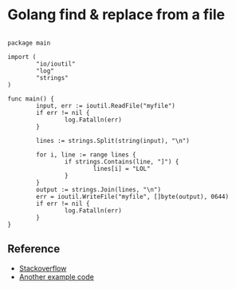 # Golang find & replace from a file


```golang

package main

import (
        "io/ioutil"
        "log"
        "strings"
)

func main() {
        input, err := ioutil.ReadFile("myfile")
        if err != nil {
                log.Fatalln(err)
        }

        lines := strings.Split(string(input), "\n")

        for i, line := range lines {
                if strings.Contains(line, "]") {
                        lines[i] = "LOL"
                }
        }
        output := strings.Join(lines, "\n")
        err = ioutil.WriteFile("myfile", []byte(output), 0644)
        if err != nil {
                log.Fatalln(err)
        }
}

```


## Reference
* [Stackoverflow](https://stackoverflow.com/questions/26152901/replace-a-line-in-text-file-golang)
* [Another example code](https://gist.github.com/tdegrunt/045f6b3377f3f7ffa408)
